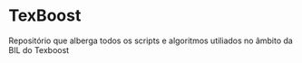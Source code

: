 # TexBoost

Repositório que alberga todos os scripts e algoritmos utiliados no âmbito da BIL do Texboost